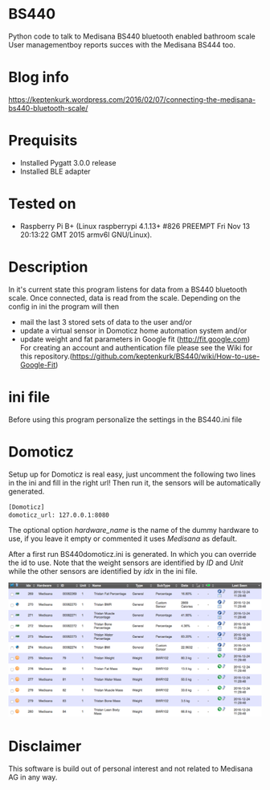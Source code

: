 # BS440
Python code to talk to Medisana BS440 bluetooth enabled bathroom scale
User managementboy reports succes with the Medisana BS444 too.

# Blog info
https://keptenkurk.wordpress.com/2016/02/07/connecting-the-medisana-bs440-bluetooth-scale/

# Prequisits
* Installed Pygatt 3.0.0 release
* Installed BLE adapter

# Tested on
* Raspberry Pi B+ (Linux raspberrypi 4.1.13+ #826 
  PREEMPT Fri Nov 13 20:13:22 GMT 2015 armv6l GNU/Linux).

# Description
In it's current state this program listens for data from a BS440 
bluetooth scale. Once connected, data is read from the scale. Depending
on the config in ini the program will then
* mail the last 3 stored sets of data to the user and/or
* update a virtual sensor in Domoticz home automation system and/or
* update weight and fat parameters in Google fit (http://fit.google.com)
  For creating an account and authentication file please see the Wiki for this
  repository.(https://github.com/keptenkurk/BS440/wiki/How-to-use-Google-Fit)

# ini file
Before using this program personalize the settings in the BS440.ini file

# Domoticz
Setup up for Domoticz is real easy, just uncomment the following two lines in
the ini and fill in the right url! Then run it, the sensors will be automatically
generated.

```
[Domoticz]
domoticz_url: 127.0.0.1:8080
```

The optional option _hardware_name_ is the name of the dummy hardware to use,
if you leave it empty or commented it uses _Medisana_ as default.

After a first run BS440domoticz.ini is generated. In which you can override
the id to use. Note that the weight sensors are identified by _ID_ and _Unit_
while the other sensors are identified by _idx_ in the ini file.

![domoticz](https://raw.githubusercontent.com/Tristan79/BS440/master/BS440domoticz.png)

# Disclaimer
This software is build out of personal interest and not related to 
Medisana AG in any way.
